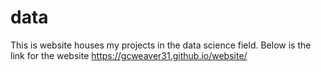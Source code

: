 # data
This is website houses my projects in the data science field. Below is the link for the website
https://gcweaver31.github.io/website/ 



